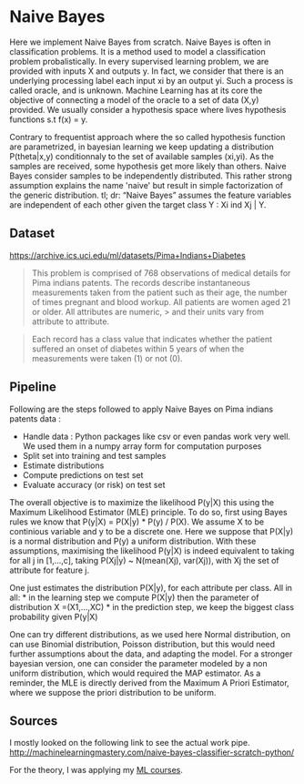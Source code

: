 # Naive Bayes 

Here we implement Naive Bayes from scratch. 
Naive Bayes is often in classification problems. It is a method used to model a classification problem probalistically.
In every supervised learning problem, we are provided with inputs X and outputs y. In fact, we consider that there is an underlying processing label each input xi by an output yi.
Such a process is called oracle, and is unknown. Machine Learning has at its core the objective of connecting a model of the oracle to a set of data (X,y) provided. We usually consider a hypothesis space where lives hypothesis functions s.t f(x) = y.

Contrary to frequentist approach where the so called hypothesis function are parametrized, in bayesian learning we keep updating a distribution P(theta|x,y) conditionnaly to the set of available samples (xi,yi).
As the samples are received, some hypothesis get more likely than others. Naive Bayes consider samples to be independently distributed. This rather strong assumption explains the name 'naive' but result in simple factorization of the generic distribution.
tl; dr: “Naive Bayes” assumes the feature variables are independent of each other given the target class Y : Xi ind Xj | Y.

## Dataset 

https://archive.ics.uci.edu/ml/datasets/Pima+Indians+Diabetes

> This problem is comprised of 768 observations of medical details for Pima indians patents. The records describe instantaneous measurements taken from the patient such as their age, the number of times pregnant and blood workup. All patients are women aged 21 or older. All attributes are numeric, > and their units vary from attribute to attribute.

> Each record has a class value that indicates whether the patient suffered an onset of diabetes within 5 years of when the measurements were taken (1) or not (0).

## Pipeline

Following are the steps followed to apply Naive Bayes on Pima indians patents data : 

* Handle data : Python packages like csv or even pandas work very well. We used them in a numpy array form for computation purposes 
* Split set into training and test samples 
* Estimate  distributions
* Compute predictions on test set 
* Evaluate accuracy (or risk) on test set

The overall objective is to maximize the likelihood P(y|X) this using the Maximum Likelihood Estimator (MLE) principle.
To do so, first using Bayes rules we know that P(y|X) = P(X|y) * P(y) / P(X).
We assume X to be continious variable and y to be a discrete one. Here we suppose that P(X|y) is a normal distribution and P(y) a uniform distribution.
With these assumptions, maximising the likelihood P(y|X) is indeed equivalent to taking for all j in [1,...,c], taking P(Xj|y) ~ N(mean(Xj), var(Xj)), with Xj the set of attribute for feature j.

One just estimates the distribution P(X|y), for each attribute per class.
All in all:
    * in the learning step we compute P(X|y) then the parameter of distribution X =(X1,...,XC)
    * in the prediction step, we keep the biggest class probability given P(y|X)

One can try different distributions, as we used here Normal distribution, on can use Binomial distribution, Poisson distribution, but this would need further assumptions about the data, and adapting the model.
For a stronger bayesian version, one can consider the parameter modeled by a non uniform distribution, which would required the MAP estimator.
As a reminder, the MLE is directly derived from the Maximum A Priori Estimator, where we suppose the priori distribution to be uniform.

## Sources

I mostly looked on the following link to see the actual work pipe. 
http://machinelearningmastery.com/naive-bayes-classifier-scratch-python/

For the theory, I was applying my [ML courses](http://sirien.metz.supelec.fr/spip.php?article91).